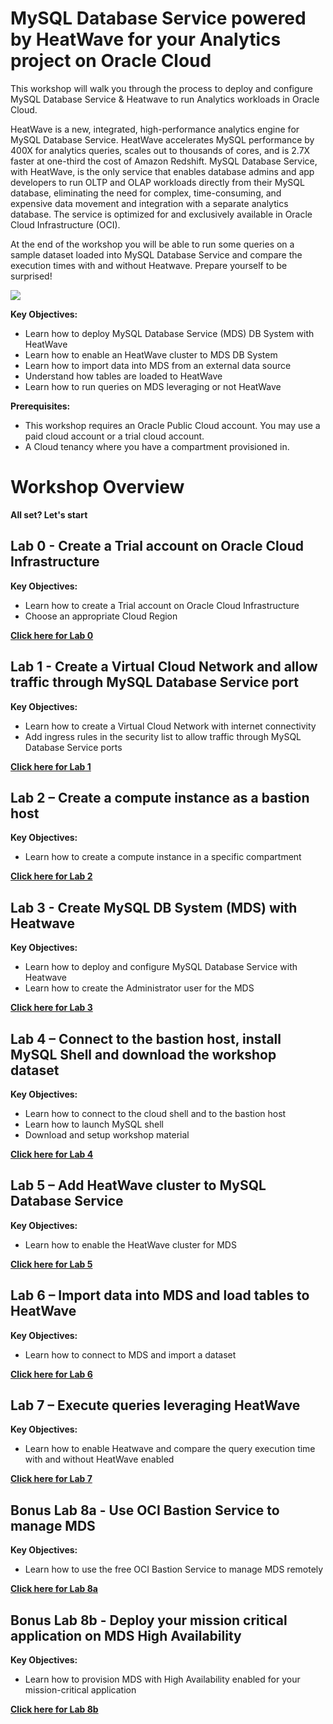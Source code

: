 # MySQL Database Service powered by HeatWave for your Analytics project on Oracle Cloud

This workshop will walk you through the process to deploy and configure MySQL Database Service & Heatwave to run Analytics workloads in Oracle Cloud. 
 
HeatWave is a new, integrated, high-performance analytics engine for MySQL Database Service. HeatWave accelerates MySQL performance by 400X for analytics queries, scales out to thousands of cores, and is 2.7X faster at one-third the cost of Amazon Redshift. MySQL Database Service, with HeatWave, is the only service that enables database admins and app developers to run OLTP and OLAP workloads directly from their MySQL database, eliminating the need for complex, time-consuming, and expensive data movement and integration with a separate analytics database. The service is optimized for and exclusively available in Oracle Cloud Infrastructure (OCI).
 
At the end of the workshop you will be able to run some queries on a sample dataset loaded into MySQL Database Service and compare the execution times with and without Heatwave. Prepare yourself to be surprised! 
 

![](./images/Intro.png)


**Key Objectives:**

-	Learn how to deploy MySQL Database Service (MDS) DB System with HeatWave 
-	Learn how to enable an HeatWave cluster to MDS DB System
-	Learn how to import data into MDS from an external data source
-	Understand how tables are loaded to HeatWave
-	Learn how to run queries on MDS leveraging or not HeatWave


**Prerequisites:**
-  This workshop requires an Oracle Public Cloud account. You may use a paid cloud account or a trial cloud account.
-  A Cloud tenancy where you have a compartment provisioned in.
  

# Workshop Overview
 
 **All set? Let's start**
 
## Lab 0 - Create a Trial account on Oracle Cloud Infrastructure

**Key Objectives:**

- Learn how to create a Trial account on Oracle Cloud Infrastructure
- Choose an appropriate Cloud Region

**[Click here for Lab 0](/Lab0/README.md)**

## Lab 1 - Create a Virtual Cloud Network and allow traffic through MySQL Database Service port

**Key Objectives:**
 
-	Learn how to create a Virtual Cloud Network with internet connectivity
-	Add ingress rules in the security list to allow traffic through MySQL Database Service ports

**[Click here for Lab 1](/Lab1/README.md)**

## Lab 2 – Create a compute instance as a bastion host


**Key Objectives:**

-	Learn how to create a compute instance in a specific compartment
 
**[Click here for Lab 2](/Lab2/README.md)**

## Lab 3 - Create MySQL DB System (MDS) with Heatwave 

**Key Objectives:**

-  Learn how to deploy and configure MySQL Database Service with Heatwave
-  Learn how to create the Administrator user for the MDS

  
**[Click here for Lab 3](/Lab3/README.md)**

## Lab 4 – Connect to the bastion host, install MySQL Shell and download the workshop dataset

**Key Objectives:**

-  Learn how to connect to the cloud shell and to the bastion host
-  Learn how to launch MySQL shell
-  Download and setup workshop material

**[Click here for Lab 4](/Lab4/README.md)**

## Lab 5 – Add HeatWave cluster to MySQL Database Service

**Key Objectives:**

-  Learn how to enable the HeatWave cluster for MDS
  
**[Click here for Lab 5](/Lab5/README.md)**

## Lab 6 – Import data into MDS and load tables to HeatWave

**Key Objectives:**

-  Learn how to connect to MDS and import a dataset 
  
**[Click here for Lab 6](/Lab6/README.md)**

## Lab 7 – Execute queries leveraging HeatWave

**Key Objectives:**

-  Learn how to enable Heatwave and compare the query execution time with and without HeatWave enabled
  
**[Click here for Lab 7](/Lab7/README.md)**

## Bonus Lab 8a - Use OCI Bastion Service to manage MDS

**Key Objectives:**

- Learn how to use the free OCI Bastion Service to manage MDS remotely

**[Click here for Lab 8a](/Lab8a/README.md)**

## Bonus Lab 8b - Deploy your mission critical application on MDS High Availability

**Key Objectives:**

- Learn how to provision MDS with High Availability enabled for your mission-critical application

**[Click here for Lab 8b](/Lab8b/README.md)**

